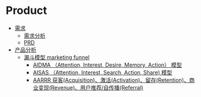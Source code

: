 
Product
=================

   * [需求](#需求)
      * [<a href="Requirement/Analysis.md">需求分析</a>](#需求分析)
      * [<a href="Requirement/PRD.md">PRD</a>](#prd)
   * [产品分析](#产品分析)
      * [<a href="">漏斗模型 marketing funnel</a>](#漏斗模型-marketing-funnel)
         * [AIDMA （Attention, Interest, Desire, Memory, Action） 模型](#aidma-attention-interest-desire-memory-action-模型)
         * [AISAS （Attention, Interest, Search, Action, Share) 模型](#aisas-attention-interest-search-action-share-模型)
         * [AARRR 获客(Acquisition)、激活(Activation)、留存(Retention)、商业变现(Revenue)、用户推荐/自传播(Referral)](#aarrr-获客acquisition激活activation留存retention商业变现revenue用户推荐自传播referral)

